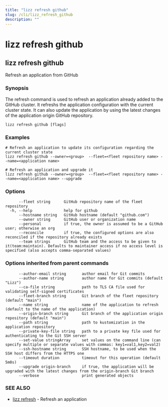 ```yaml
---
title: "lizz refresh github"
slug: /cli/lizz_refresh_github
description: ""
---
```


# lizz refresh github

## lizz refresh github

Refresh an application from GitHub

### Synopsis

The refresh command is used to refresh an application already added to the GitHub cluster. It refreshs the
application configuration with the current cluster state. It can also update the application by using the latest
changes of the application origin GitHub repository.

```
lizz refresh github [flags]
```

### Examples

```
# Refresh an application to update its configuration regarding the current cluster state
lizz refresh github --owner=<group>  --fleet=<fleet repository name> --name=<application name>

# Refresh an application and upgrade it
lizz refresh github --owner=<group>  --fleet=<fleet repository name> --name=<application name> --upgrade
```

### Options

```
      --fleet string      GitHub repository name of the fleet repository
  -h, --help              help for github
      --hostname string   GitHub hostname (default "github.com")
      --owner string      GitHub user or organization name
      --personal          if true, the owner is assumed to be a GitHub user; otherwise an org
      --reconcile         if true, the configured options are also reconciled if the repository already exists
      --team strings      GitHub team and the access to be given to it(team:maintain). Defaults to maintainer access if no access level is specified (also accepts comma-separated values)
```

### Options inherited from parent commands

```
      --author-email string       author email for Git commits
      --author-name string        author name for Git commits (default "Lizz")
      --ca-file string            path to TLS CA file used for validating self-signed certificates
      --fleet-branch string       Git branch of the fleet repository (default "main")
      --name string               name of the application to refresh (default to the name of the application)
      --origin-branch string      Git branch of the application origin repository (default "main")
      --path string               path to kustomization in the application repository
      --private-key-file string   path to a private key file used for authenticating to the Git SSH server
      --set-value stringArray     set values on the command line (can specify multiple or separate values with commas: key1=val1,key2=val2)
      --ssh-hostname string       SSH hostname, to be used when the SSH host differs from the HTTPS one
      --timeout duration          timeout for this operation (default 5m0s)
      --upgrade origin-branch     if true, the application will be upgraded with the latest changes from the origin-branch Git branch
      --verbose                   print generated objects
```

### SEE ALSO

* [lizz refresh](/docs/cli/lizz_refresh/)	 - Refresh an application

